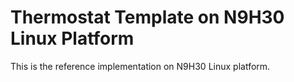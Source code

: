 # Thermostat Template on N9H30 Linux Platform

This is the reference implementation on N9H30 Linux platform.
